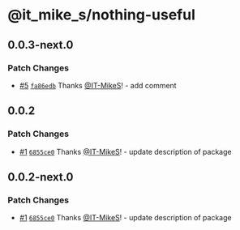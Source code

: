 # @it_mike_s/nothing-useful

## 0.0.3-next.0

### Patch Changes

- [#5](https://github.com/IT-MikeS/demo-repo/pull/5) [`fa86edb`](https://github.com/IT-MikeS/demo-repo/commit/fa86edb06c156e2978518e7bb0ec90afcb10edf8) Thanks [@IT-MikeS](https://github.com/IT-MikeS)! - add comment

## 0.0.2

### Patch Changes

- [#1](https://github.com/IT-MikeS/demo-repo/pull/1) [`6855ce0`](https://github.com/IT-MikeS/demo-repo/commit/6855ce040b280b33e4a3b5b15de35289636c8b9b) Thanks [@IT-MikeS](https://github.com/IT-MikeS)! - update description of package

## 0.0.2-next.0

### Patch Changes

- [#1](https://github.com/IT-MikeS/demo-repo/pull/1) [`6855ce0`](https://github.com/IT-MikeS/demo-repo/commit/6855ce040b280b33e4a3b5b15de35289636c8b9b) Thanks [@IT-MikeS](https://github.com/IT-MikeS)! - update description of package
